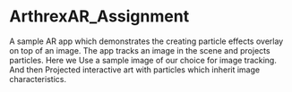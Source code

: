 # ArthrexAR_Assignment
A sample AR app which demonstrates the creating particle effects overlay on top of an image. The app tracks an image in the scene and projects particles.
Here we Use a sample image of our choice for image tracking. And then Projected interactive art with particles which inherit image characteristics.
